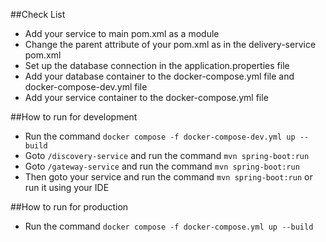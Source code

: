 ##Check List
- Add your service to main pom.xml as a module
- Change the parent attribute of your pom.xml as in the delivery-service pom.xml
- Set up the database connection in the application.properties file
- Add your database container to the docker-compose.yml file and docker-compose-dev.yml file
- Add your service container to the docker-compose.yml file

##How to run for development
- Run the command `docker compose -f docker-compose-dev.yml up --build`
- Goto `/discovery-service` and run the command `mvn spring-boot:run`
- Goto `/gateway-service` and run the command `mvn spring-boot:run`
- Then goto your service and run the command `mvn spring-boot:run` or run it using your IDE

##How to run for production
- Run the command `docker compose -f docker-compose.yml up --build`
